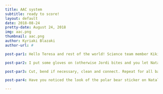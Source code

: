 ```yaml
---
title: AAC system
subtitle: ready to score!
layout: default
date: 2018-08-24
pretty-date: August 24, 2018
img: aac.png
thumbnail: aac.png
author: Kyriaki Blazaki
author-url: #

post-par1: Hello Teresa and rest of the world! Science team member Kiki is baaaaaack in Kiruna! Time for some BEXUS action! Yesterday i got to meet our baby in person! It was super exciting and love from the first sight!  

post-par2: I put some gloves on (otherwise Jordi bites and you let Natalie down) and helped with the cleaning and the cutting of some tubes. Next task is to cut the tubes that connect the bags with the manifold. But first we have to find out the size of each tube which will be different for each bag since not all of them will have the same distance from the manifold.  

post-par3: Cut, bend if necessary, clean and connect. Repeat for all bags. 

post-par4: Have you noticed the look of the polar bear sticker on Natalie's laptop? I think it approves :D  

---
```


